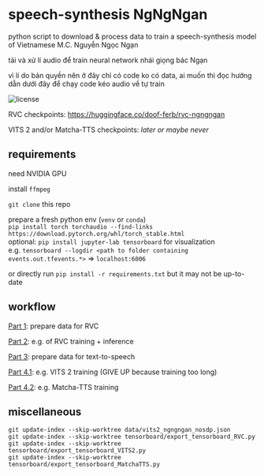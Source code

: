 # speech-synthesis NgNgNgan

python script to download & process data to train a speech-synthesis model of Vietnamese M.C. Nguyễn Ngọc Ngạn

tải và xử lí audio để train neural network nhái giọng bác Ngạn

vì lí do bản quyền nên ở đây chỉ có code ko có data, ai muốn thì đọc hướng dẫn dưới đây để chạy code kéo audio về tự train

![license](https://www.gnu.org/graphics/agplv3-with-text-162x68.png)

RVC checkpoints: https://huggingface.co/doof-ferb/rvc-ngngngan

VITS 2 and/or Matcha-TTS checkpoints: *later or maybe never*

## requirements

need NVIDIA GPU

install `ffmpeg`

`git clone` this repo

prepare a fresh python env (`venv` or `conda`)<br />
`pip install torch torchaudio --find-links https://download.pytorch.org/whl/torch_stable.html`<br />
optional: `pip install jupyter-lab tensorboard` for visualization<br />
e.g. `tensorboard --logdir <path to folder containing events.out.tfevents.*>` ⇒ `localhost:6006`

or directly run `pip install -r requirements.txt` but it may not be up-to-date

## workflow

[Part 1](docs/1-prepare-data-rvc.md): prepare data for RVC

[Part 2](docs/2-train-rvc.md): e.g. of RVC training + inference

[Part 3](docs/3-prepare-data-vits2.md): prepare data for text-to-speech

[Part 4.1](docs/4-1-train-vits2.md): e.g. VITS 2 training (GIVE UP because training too long)

[Part 4.2](docs/4-2-train-matchatts.md): e.g. Matcha-TTS training

## miscellaneous

```
git update-index --skip-worktree data/vits2_ngngngan_nosdp.json
git update-index --skip-worktree tensorboard/export_tensorboard_RVC.py
git update-index --skip-worktree tensorboard/export_tensorboard_VITS2.py
git update-index --skip-worktree tensorboard/export_tensorboard_MatchaTTS.py
```
